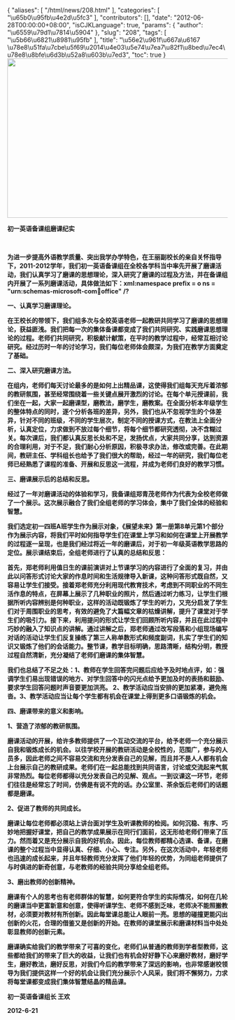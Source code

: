 {
    "aliases": [
        "/html/news/208.html"
    ],
    "categories": [
        "\u65b0\u95fb\u4e2d\u5fc3"
    ],
    "contributors": [],
    "date": "2012-06-28T00:00:00+08:00",
    "isCJKLanguage": true,
    "params": {
        "author": "\u6559\u79d1\u7814\u5904"
    },
    "slug": "208",
    "tags": [
        "\u5b66\u6821\u8981\u95fb"
    ],
    "title": "\u56e2\u961f\u667a\u6167 \u78e8\u51fa\u7cbe\u5f69\u2014\u4e03\u5e74\u7ea7\u82f1\u8bed\u7ec4\u78e8\u8bfe\u6d3b\u52a8\u603b\u7ed3",
    "toc": true
}
**<img
    src="https://cdn.tfls.online/mirror/full/303dc4aa47f5a6fd5469fff1e6c04b2f18aa95e6.jpg"
    style="display:block;margin-left:auto;margin-right:auto;"
    decoding="async"
    fetchpriority="auto"
    loading="lazy"
    height="364"
    width="600"
/>**

**初一英语备课组磨课纪实**

 

**为进一步提高外语教学质量、突出我学办学特色，在王丽副校长的亲自关怀指导下，2011-2012学年，我们初一英语备课组在全校各学科当中率先开展了磨课活动，我们认真学习了磨课的思想理论，深入研究了磨课的过程及方法，并在备课组内开展了一系列磨课活动，具体做法如下：xml:namespace prefix = o ns = "urn:schemas-microsoft-com:office:office" /?**

**一、认真学习磨课理论。**

**在王校长的带领下，我们组多次与全校英语老师一起教研共同学习了磨课的思想理论，获益匪浅。我们把每一次的集体备课都变成了我们共同研究、实践磨课思想理论的过程。老师们共同研究，积极献计献策，在平时的教学过程中，经常互相讨论研究。经过历时一年的讨论学习，我们每位老师体会颇深，为我们在教学方面奠定了基础。**

**二、深入研究磨课方法。**

**在组内，老师们每天讨论最多的是如何上出精品课，这使得我们组每天充斥着浓郁的教研氛围，甚至经常围绕着一些关键点展开激烈的讨论。在每个单元授课前，我们坐在一起，大家一起磨课型，磨教法，磨学生，磨教案。在全面分析本年级学生的整体特点的同时，逐个分析各班的差异，另外，我们也从不忽视学生的个体差异，针对不同的班级，不同的学生层次，制定不同的授课方式，在教法上全面分析，认真定位，力求做到不放过每个细节，将每个细节都研究透彻，决不含糊过关。每次课后，我们都认真反思长处和不足，发扬优点，大家共同分享，达到资源的合理利用，对于不足，我们耐心分析原因，积极寻求办法，修改或完善。在此期间，教研主任、学科组长也给予了我们很大的帮助，经过一年的研究，我们每位老师已经熟悉了课程的准备、开展和反思这一流程，并成为老师们良好的教学习惯。**

**三、磨课展示后的总结和反思。**

**经过了一年对磨课活动的体验和学习，我备课组郑青茂老师作为代表为全校老师做了一个展示。这次展示融合了我们全组老师的学习体会，集中了我们全体的经验和智慧。**

**我们选定初一四班A班学生作为展示对象，《展望未来》第一册第8单元第1个部分作为展示内容，将我们平时如何指导学生们在课堂上学习和如何在课堂上开展教学的过程逐一呈现，也是我们经过将近一年的磨课后，对于初一年级英语教学思路的定位。展示课结束后，全组老师进行了认真的总结和反思：**

**首先，郑老师利用值日生的课前演讲对上节课学习的内容进行了全面的复习，并由此以问答形式讨论大家的作息时间和生活规律导入新课，这种问答形式既自然，又容易让学生们接受。接着郑老师充分利用现代教育技术，考虑到不同职业的不同生活作息的特点，在屏幕上展示了几种职业的照片，然后通过听力练习，让学生们根据所听内容辨别是何种职业，这样的活动既锻炼了学生的听力，又充分启发了学生们对于周围职业的思考，有效的避免了大篇幅文章的枯燥讲解，提升了课堂对于学生们的吸引力。接下来，利用提问的形式让学生们回顾所听内容，并且在此过程中巧妙的融入了知识点的讲解。通过讲解之后，郑老师通过改写段落和小组现场编写对话的活动让学生们反复操练了第三人称单数形式和频度副词，扎实了学生们的知识又锻炼了他们的会话能力。整节课，教学目标明确，思路清晰，结构分明，教授过程自然清新，充分凝结了老师们磨课的集体智慧。**

**我们也总结了不足之处：1、教师在学生回答完问题后应给予及时地点评，如：强调学生们易出现错误的地方、对学生回答中的闪光点给予更加及时的表扬和鼓励、要求学生回答问题时声音要更加洪亮。 2、教学活动应当安排的更加紧凑，避免拖沓。3、教学活动应当让每个学生都有机会在课堂上得到更多口语锻炼的机会。**

**四、磨课带来的意义和影响。**

**1、营造了浓郁的教研氛围。**

**磨课活动的开展，给许多教师提供了一个互动交流的平台，给予老师一个充分展示自我和锻炼成长的机会。以往学校开展的教研活动是全校性的，范围广，参与的人员多，因此老师之间不容易交流和充分发表自己的见解，而且并不是人人都有机会上台展示自己的教研成果。老师们在一起总能找到共同语言，讨论或交流起来气氛非常热烈。每位老师都得以充分发表自己的见解、观点。一到议课这一环节，老师们往往是经常忘了时间，仿佛是有说不完的话。办公室里、茶余饭后老师们的话题都是磨课。**

**2、促进了教师的共同成长。**

**磨课让每位老师都必须站上讲台面对学生及听课教师的检阅。如何沉稳、有序、巧妙地把握好课堂，把自己的教学成果展示在同行们面前，这无形给老师们带来了压力。然而着又是充分展示自我的好机会。因此，每位教师都精心选课、备课，在磨课的整个过程当中显得认真、仔细、小心、专注。另外，在这次活动中，年轻老师也迅速的成长起来，并且年轻教师充分发挥了他们年轻的优势，为同组老师提供了与时俱进的新奇创意，与老教师的经验共同分享给全组老师。**

**3、磨出教师的创新精神。**

**磨课有个人的思考也有老师群体的智慧，如何更符合学生的实际情况，如何在几轮的磨课当中更富新意和创意，使得听课学生、老师不感到乏味，老师决不能照搬教材，必须要对教材有所创新。因此每堂课总能让人眼前一亮。思想的碰撞更能闪出创新的火花，合理的借鉴又是创新的开始。在教师的课堂展示和磨课材料当中处处彰显教师的创新元素。**

**磨课确实给我们的教学带来了可喜的变化，老师们从普通的教师到学者型教师，这些都给我们的带来了巨大的收益，让我们也有机会好好静下心来磨好教材，磨好学生，磨好教法，磨好反思，对我们今后的教学带来了深远的影响，也非常感谢校领导为我们提供这样一个好的机会让我们充分展示个人风采，我们将不懈努力，力求将每堂课都变成我们集体智慧结晶的精品课。**

**初一英语备课组长 王欢**

**2012-6-21**

